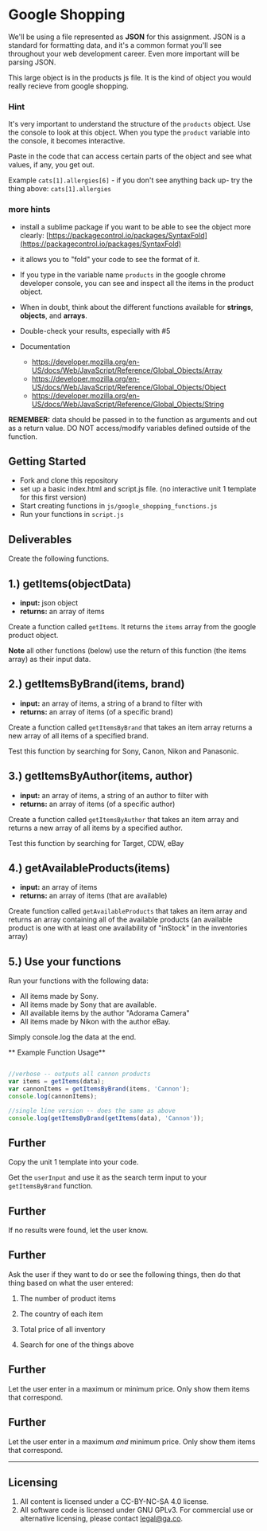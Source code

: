 # Google Shopping

We'll be using a file represented as **JSON** for this assignment. JSON is a standard for formatting data, and it's a common format you'll see throughout your web development career. Even more important will be parsing JSON.

This large object is in the products js file. It is the kind of object you would really recieve from google shopping.

### Hint
It's very important to understand the structure of the `products` object.
Use the console to look at this object. When you type the `product` variable into the console, it becomes interactive.

Paste in the code that can access certain parts of the object and see what values, if any, you get out.

Example `cats[1].allergies[6]` - if you don't see anything back up- try the thing above: `cats[1].allergies`

### more hints
* install a sublime package if you want to be able to see the object more clearly: [https://packagecontrol.io/packages/SyntaxFold](https://packagecontrol.io/packages/SyntaxFold)

* it allows you to "fold" your code to see the format of it.

* If you type in the variable name `products` in the google chrome developer console, you can see and inspect all the items in the product object.
* When in doubt, think about the different functions available for **strings**, **objects**, and **arrays**.
* Double-check your results, especially with #5
* Documentation
  * https://developer.mozilla.org/en-US/docs/Web/JavaScript/Reference/Global_Objects/Array
  * https://developer.mozilla.org/en-US/docs/Web/JavaScript/Reference/Global_Objects/Object
  * https://developer.mozilla.org/en-US/docs/Web/JavaScript/Reference/Global_Objects/String

**REMEMBER:** data should be passed in to the function as arguments and out as a return value. DO NOT access/modify variables defined outside of the function.

## Getting Started

* Fork and clone this repository
* set up a basic index.html and script.js file. (no interactive unit 1 template for this first version)
* Start creating functions in `js/google_shopping_functions.js`
* Run your functions in `script.js`

## Deliverables

Create the following functions.

## 1.) getItems(objectData)

* **input:** json object
* **returns:** an array of items

Create a function called `getItems`. It returns the `items` array from the google product object.

**Note** all other functions (below) use the return of this function (the items array) as their input data.

## 2.) getItemsByBrand(items, brand)

* **input:** an array of items, a string of a brand to filter with
* **returns:** an array of items (of a specific brand)

Create a function called `getItemsByBrand` that takes an item array returns a new array of all items of a specified brand.

Test this function by searching for Sony, Canon, Nikon and Panasonic.


## 3.) getItemsByAuthor(items, author)

* **input:** an array of items, a string of an author to filter with
* **returns:** an array of items (of a specific author)

Create a function called `getItemsByAuthor` that takes an item array and returns a new array of all items by a specified author.

Test this function by searching for Target, CDW, eBay

## 4.) getAvailableProducts(items)

* **input:** an array of items
* **returns:** an array of items (that are available)

Create function called `getAvailableProducts` that takes an item array and returns an array containing all of the available products (an available product is one with at least one availability of "inStock" in the inventories array)


## 5.) Use your functions
Run your functions with the following data:

* All items made by Sony.
* All items made by Sony that are available.
* All available items by the author "Adorama Camera"
* All items made by Nikon with the author eBay.

Simply console.log the data at the end.

** Example Function Usage**

```js

//verbose -- outputs all cannon products
var items = getItems(data);
var cannonItems = getItemsByBrand(items, 'Cannon');
console.log(cannonItems);

//single line version -- does the same as above
console.log(getItemsByBrand(getItems(data), 'Cannon'));
```

## Further
Copy the unit 1 template into your code.

Get the `userInput` and use it as the search term input to your `getItemsByBrand` function.

## Further
If no results were found, let the user know.

## Further

Ask the user if they want to do or see the following things, then do that thing based on what the user entered:

1) The number of product items

2) The country of each item

3) Total price of all inventory

4) Search for one of the things above


## Further

Let the user enter in a maximum or minimum price. Only show them items that correspond.

## Further

Let the user enter in a maximum *and* minimum price. Only show them items that correspond.


---

## Licensing
1. All content is licensed under a CC-BY-NC-SA 4.0 license.
2. All software code is licensed under GNU GPLv3. For commercial use or alternative licensing, please contact legal@ga.co.
